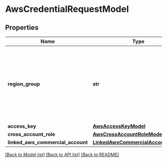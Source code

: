 # AwsCredentialRequestModel

## Properties
Name | Type | Description | Notes
------------ | ------------- | ------------- | -------------
**region_group** | **str** | The account&#x27;s region group (i.e. the unique data center group that is being used, e.g. commercial, GovCloud, etc). | [optional] 
**access_key** | [**AwsAccessKeyModel**](AwsAccessKeyModel.md) |  | [optional] 
**cross_account_role** | [**AwsCrossAccountRoleModel**](AwsCrossAccountRoleModel.md) |  | [optional] 
**linked_aws_commercial_account** | [**LinkedAwsCommercialAccountModel**](LinkedAwsCommercialAccountModel.md) |  | [optional] 

[[Back to Model list]](../README.md#documentation-for-models) [[Back to API list]](../README.md#documentation-for-api-endpoints) [[Back to README]](../README.md)

